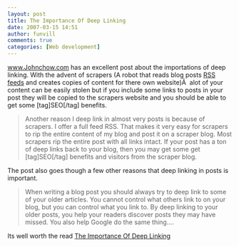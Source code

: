 ```yaml
---
layout: post
title: The Importance Of Deep Linking
date: 2007-03-15 14:51
author: funvill
comments: true
categories: [Web development]
---
```

 <a href="http://www.johnchow.com/the-importance-of-deep-linking/">www.Johnchow.com</a> has an excellent post about the importations of deep linking. With the advent of scrapers (A robot that reads blog posts <a href="http://www.abluestar.com/blog/what-are-rss-feeds-and-how-to-use-them/">RSS feeds</a> and creates copies of content for there own website)Â  alot of your content can be easily stolen but if you include some links to posts in your post they will be copied to the scrapers website and you should be able to get some [tag]SEO[/tag] benefits.
<blockquote>Another reason I deep link in almost very posts is because of scrapers. I offer a full feed RSS. That makes it very easy for scrapers to rip the entire content of my blog and post it on a scraper blog. Most scrapers rip the entire post with all links intact. If your post has a ton of deep links back to your blog, then you may get some get [tag]SEO[/tag] benefits and visitors from the scraper blog.</blockquote>
The post also goes though a few other reasons that deep linking in posts is important.
<blockquote>When writing a blog post you should always try to deep link to some of your older articles. You cannot control what others link to on your blog, but you can control what you link to. By deep linking to your older posts, you help your readers discover posts they may have missed. You also help Google do the same thing....</blockquote>
Its well worth the read
<a href="http://www.johnchow.com/the-importance-of-deep-linking/">The Importance Of Deep Linking</a>
